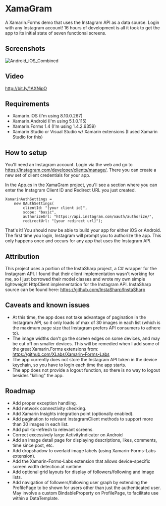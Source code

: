 # XamaGram
A Xamarin.Forms demo that uses the Instagram API as a data source. Login with any Instagram account! 16 hours of development is all it took to get the app to its initial state of seven functional screens.

## Screenshots
![Android_iOS_Combined](https://rawgit.com/jsauve/XamaGram/master/screenshots/Android_iOS_combined.png)

## Video
http://bit.ly/1AXNjpO

## Requirements
* Xamarin.iOS (I'm using 8.10.0.267)
* Xamarin.Android (I'm using 5.1.0.115)
* Xamarin.Forms 1.4 (I'm using 1.4.2.6359)
* Xamarin Studio or Visual Studio w/ Xamarin extensions (I used Xamarin Studio for this)

## How to setup
You'll need an Instagram account. Login via the web and go to https://instagram.com/developer/clients/manage/.
There you can create a new set of client credentials for your app.

In the App.cs in the XamaGram project, you'll see a section where you can enter the Instagram Client ID and Redirect URL you just created.

    XamarinAuthSettings = 
        new OAuthSettings(
            clientId: "[your client id]",
            scope: "basic",
            authorizeUrl: "https://api.instagram.com/oauth/authorize/",
            redirectUrl: "[your redirect url]");
            
That's it! You should now be able to build your app for either iOS or Android. The first time you login, Instagram will prompt you to authorize the app. This only happens once and occurs for any app that uses the Instagram API.

## Attribution
This project uses a portion of the InstaSharp project, a C# wrapper for the Instagram API. I found that their client implementation wasn't working for me, so I just borrowed their model classes and wrote my own simple lightweight HttpClient implementation for the Instagram API. InstaSharp source can be found here: https://github.com/InstaSharp/InstaSharp

## Caveats and known issues
* At this time, the app does not take advantage of pagination in the Instagram API, so it only loads of max of 30 images in each list (which is the maximum page size that Instagram prefers API consumers to adhere to).
* The image widths don't go the screen edges on some devices, and may be cut off on smaller devices. This will be remedied when I add some of the great Xamarin.Forms extensions from: https://github.com/XLabs/Xamarin-Forms-Labs
* The app currently does not store the Instagram API token in the device keychain, so you have to login each time the app starts.
* The app does not provide a logout function, so there is no way to logout besides "killing" the app.

## Roadmap
* Add proper exception handling.
* Add network connectivity checking.
* Add Xamarin Insights integration point (optionally enabled).
* Add pagination to relevant InstagramClient methods to support more than 30 images in each list.
* Add pull-to-refresh to relevant screens.
* Correct excessively large ActivityIndicator on Android
* Add an image detail page for displaying descriptions, likes, comments, time since post, etc.
* Add dropshadow to overlaid image labels (using Xamarin-Forms-Labs extension).
* Add the Xamarin-Forms-Labs extension that allows device-specific screen width detection at runtime.
* Add optional grid layouts for display of followers/following and image lists.
* Add navigation of followers/following user graph by extending the ProfilePage to be shown for users other than just the authenticated user. May involve a custom BindableProperty on ProfilePage, to facilitate use within a DataTemplate.
